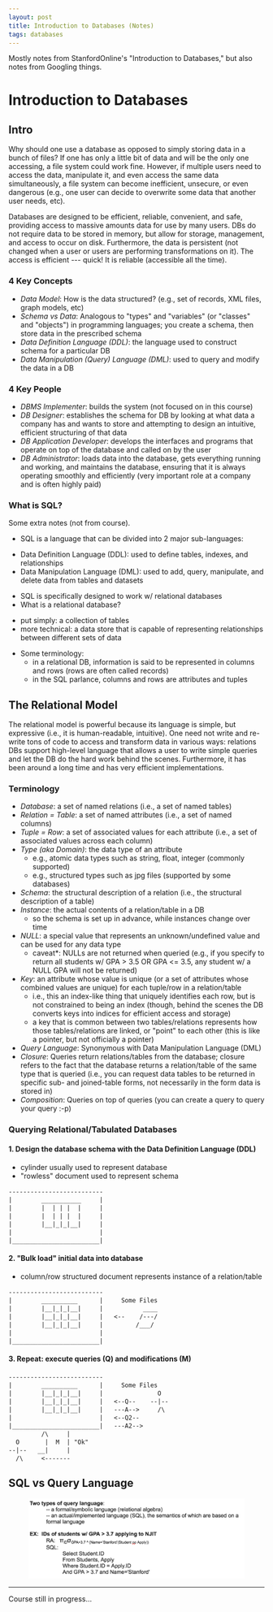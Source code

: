 ```yaml
---
layout: post
title: Introduction to Databases (Notes)
tags: databases
---
```


Mostly notes from StanfordOnline's "Introduction to Databases," but also notes from Googling things.

# Introduction to Databases
## Intro
Why should one use a database as opposed to simply storing data in a bunch of files?  If one has only a little bit of data and will be the only one accessing, a file system could work fine.  However, if multiple users need to access the data, manipulate it, and even access the same data simultaneously, a file system can become inefficient, unsecure, or even dangerous (e.g., one user can decide to overwrite some data that another user needs, etc). 

Databases are designed to be efficient, reliable, convenient, and safe, providing access to massive amounts data for use by many users.  DBs do not require data to be stored in memory, but allow for storage, management, and access to occur on disk.  Furthermore, the data is persistent (not changed when a user or users are performing transformations on it). The access is efficient --- quick! It is reliable (accessible all the time).

### 4 Key Concepts
* *Data Model*:  How is the data structured? (e.g., set of records, XML files, graph models, etc)
* *Schema vs Data*:  Analogous to "types" and "variables"  (or "classes" and "objects") in programming languages;  you create a schema, then store data in the prescribed schema
* *Data Definition Language (DDL)*:  the language used to construct schema for a particular DB
* *Data Manipulation (Query) Language (DML)*:  used to query and modify the data in a DB

### 4 Key People
* *DBMS Implementer*:  builds the system (not focused on in this course)
* *DB Designer*:  establishes the schema for DB by looking at what data a company has and wants to store and attempting to design an intuitive, efficient structuring of that data
* *DB Application Developer*:  develops the interfaces and programs that operate on top of the database and called on by the user
* *DB Administrator*:  loads data into the database, gets everything running and working, and maintains the database, ensuring that it is always operating smoothly and efficiently (very important role at a company and is often highly paid)


### What is SQL? 
Some extra notes (not from course).
*  SQL is a language that can be divided into 2 major sub-languages:
  - Data Definition Language (DDL):  used to define tables, indexes, and relationships
  - Data Manipulation Language (DML):  used to add, query, manipulate, and delete data from tables and datasets
*  SQL is specifically designed to work w/ relational databases
*  What is a relational database?
  - put simply:  a collection of tables 
  - more technical:  a data store that is capable of representing relationships between different sets of data
* Some terminology:
  - in a relational DB, information is said to be represented in columns and rows (rows are often called records)
  - in the SQL parlance, columns and rows are attributes and tuples


## The Relational Model
The relational model is powerful because its language is simple, but expressive (i.e., it is human-readable, intuitive).  One need not write and re-write tons of code to access and transform data in various ways: relations DBs support high-level language that allows a user to write simple queries and let the DB do the hard work behind the scenes.  Furthermore, it has been around a long time and has very efficient implementations.

### Terminology
* *Database*:  a set of named relations (i.e., a set of named tables)
* *Relation = Table*:  a set of named attributes (i.e., a set of named columns)
* *Tuple = Row*:  a set of associated values for each attribute (i.e., a set of associated values across each column)
* *Type (aka Domain)*:  the data type of an attribute
  - e.g., atomic data types such as string, float, integer (commonly supported)
  - e.g., structured types such as jpg files (supported by some databases)
* *Schema*:  the structural description of a relation (i.e., the structural description of a table)
* *Instance*:  the actual contents of a relation/table in a DB
  - so the schema is set up in advance, while instances change over time
* *NULL*:  a special value that represents an unknown/undefined value and can be used for any data type
  - caveat*: NULLs are not returned when queried (e.g., if you specify to return all students w/ GPA > 3.5 OR GPA <= 3.5, any student w/ a NULL GPA will not be returned)
* *Key*:  an attribute whose value is unique (or a set of attributes whose combined values are unique) for each tuple/row in a relation/table
  - i.e., this an index-like thing that uniquely identifies each row, but is not constrained to being an index  (though, behind the scenes the DB converts keys into indices for efficient access and storage)
  - a key that is common between two tables/relations represents how those tables/relations are linked, or "point" to each other (this is like a pointer, but not officially a pointer)
* *Query Language*:  Synonymous with Data Manipulation Language (DML)
* *Closure*:  Queries return relations/tables from the database; closure refers to the fact that the database returns a relation/table of the same type that is queried (i.e., you can request data tables to be returned in specific sub- and joined-table forms, not necessarily in the form data is stored in)
* *Composition*:  Queries on top of queries (you can create a query to query your query :-p)

### Querying Relational/Tabulated Databases
#### 1. Design the database schema with the Data Definition Language (DDL)
* cylinder usually used to represent database
* "rowless" document used to represent schema

```
--------------------------
|        ___________     |
|        |  | | |  |     |
|        |  | | |  |     |
|        |__|_|_|__|     |
|                        |
|________________________|
```

#### 2. "Bulk load" initial data into database
* column/row structured document represents instance of a relation/table
```
--------------------------
|        __________      |     Some Files
|        |__|_|_|__|     |           ____
|        |__|_|_|__|     |   <--    /---/
|        |__|_|_|__|     |         /___/
|                        |
|________________________|
```

#### 3. Repeat: execute queries (Q) and modifications (M)
```
--------------------------
|        __________      |     Some Files
|        |__|_|_|__|     |               O
|        |__|_|_|__|     |   <--Q--    --|--
|        |__|_|_|__|     |   ---A-->     /\
|                        |   <--Q2--
|________________________|   ---A2--> 
         /\     |
  O       |  M  | "Ok"
--|--   __|     |
  /\     <-------
```

## SQL vs Query Language
<figure>
  <img src="/images/sql-vs-query-language.png" width="600">
</figure>

-------------------------------------------------------

Course still in progress...

